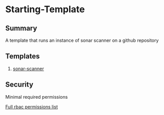 # Starting-Template

## Summary

A template that runs an instance of sonar scanner on a github repository

## Templates

1. [sonar-scanner](https://github.com/codefresh-io/argo-hub/blob/main/workflows/sonar/versions/0.0.1/docs/sonar-scanner.md) 

## Security

Minimal required permissions

[Full rbac permissions list](./rbac.yaml)
